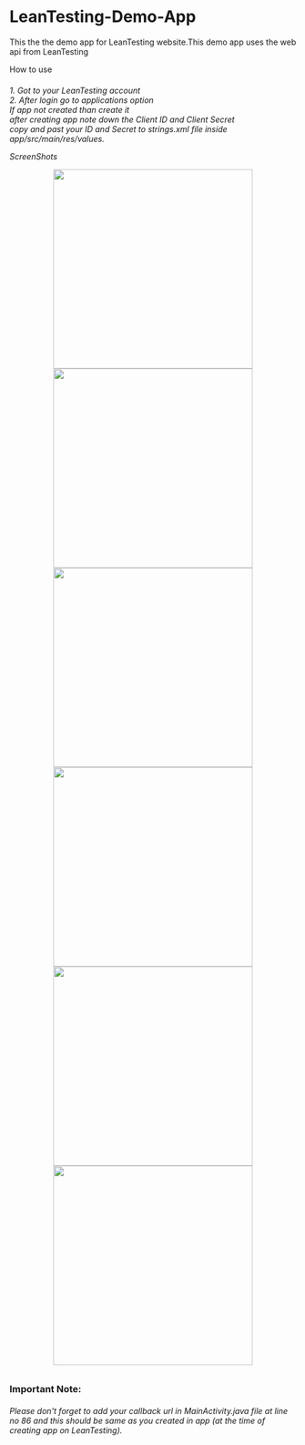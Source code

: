 # LeanTesting-Demo-App
This the the demo app for LeanTesting website.This demo app uses the web api from LeanTesting
<p>How to use</p>
<h6>
1. Got to your LeanTesting account <br/>
2. After login go to applications option<br/>
   If app not created than create it <br/>
   after creating app note down the Client ID and Client Secret<br/>
   copy and past your ID and Secret to strings.xml file inside app/src/main/res/values.
</hr>
<p> ScreenShots </p>
<p align="center">
  <img src="http://i.imgur.com/eS45pmB.png" width="350"/>
 <img src="http://i.imgur.com/gsRINCe.png" width="350"/>
<img src="http://i.imgur.com/mGbql4M.png" width="350"/>
<img src="http://i.imgur.com/RyAl2ri.png" width="350"/>
<img src="http://i.imgur.com/IKNV6Yh.png" width="350"/>
<img src="http://i.imgur.com/NbKVAEu.png" width="350"/>
</p>
 <h3>Important Note: </h3>
<h6>Please don't forget to add your callback url in MainActivity.java file at line no 86
and this should be same as you created in app (at the time of creating app on LeanTesting).</h6>
